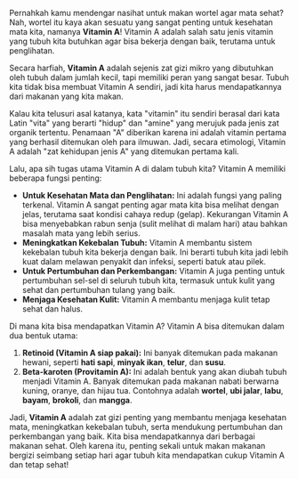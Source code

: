 Pernahkah kamu mendengar nasihat untuk makan wortel agar mata sehat? Nah, wortel itu kaya akan sesuatu yang sangat penting untuk kesehatan mata kita, namanya **Vitamin A**! Vitamin A adalah salah satu jenis vitamin yang tubuh kita butuhkan agar bisa bekerja dengan baik, terutama untuk penglihatan.

Secara harfiah, **Vitamin A** adalah sejenis zat gizi mikro yang dibutuhkan oleh tubuh dalam jumlah kecil, tapi memiliki peran yang sangat besar. Tubuh kita tidak bisa membuat Vitamin A sendiri, jadi kita harus mendapatkannya dari makanan yang kita makan.

Kalau kita telusuri asal katanya, kata "vitamin" itu sendiri berasal dari kata Latin "vita" yang berarti "hidup" dan "amine" yang merujuk pada jenis zat organik tertentu. Penamaan "A" diberikan karena ini adalah vitamin pertama yang berhasil ditemukan oleh para ilmuwan. Jadi, secara etimologi, Vitamin A adalah "zat kehidupan jenis A" yang ditemukan pertama kali.

Lalu, apa sih tugas utama Vitamin A di dalam tubuh kita? Vitamin A memiliki beberapa fungsi penting:

- **Untuk Kesehatan Mata dan Penglihatan:** Ini adalah fungsi yang paling terkenal. Vitamin A sangat penting agar mata kita bisa melihat dengan jelas, terutama saat kondisi cahaya redup (gelap). Kekurangan Vitamin A bisa menyebabkan rabun senja (sulit melihat di malam hari) atau bahkan masalah mata yang lebih serius.
- **Meningkatkan Kekebalan Tubuh:** Vitamin A membantu sistem kekebalan tubuh kita bekerja dengan baik. Ini berarti tubuh kita jadi lebih kuat dalam melawan penyakit dan infeksi, seperti batuk atau pilek.
- **Untuk Pertumbuhan dan Perkembangan:** Vitamin A juga penting untuk pertumbuhan sel-sel di seluruh tubuh kita, termasuk untuk kulit yang sehat dan pertumbuhan tulang yang baik.
- **Menjaga Kesehatan Kulit:** Vitamin A membantu menjaga kulit tetap sehat dan halus.

Di mana kita bisa mendapatkan Vitamin A? Vitamin A bisa ditemukan dalam dua bentuk utama:
1. **Retinoid (Vitamin A siap pakai):** Ini banyak ditemukan pada makanan hewani, seperti **hati sapi**, **minyak ikan**, **telur**, dan **susu**.
2. **Beta-karoten (Provitamin A):** Ini adalah bentuk yang akan diubah tubuh menjadi Vitamin A. Banyak ditemukan pada makanan nabati berwarna kuning, oranye, dan hijau tua. Contohnya adalah **wortel**, **ubi jalar**, **labu**, **bayam**, **brokoli**, dan **mangga**.

Jadi, **Vitamin A** adalah zat gizi penting yang membantu menjaga kesehatan mata, meningkatkan kekebalan tubuh, serta mendukung pertumbuhan dan perkembangan yang baik. Kita bisa mendapatkannya dari berbagai makanan sehat. Oleh karena itu, penting sekali untuk makan makanan bergizi seimbang setiap hari agar tubuh kita mendapatkan cukup Vitamin A dan tetap sehat!